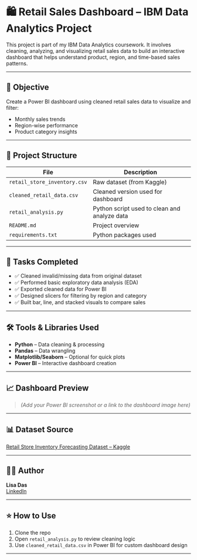 # 🛍️ Retail Sales Dashboard – IBM Data Analytics Project

This project is part of my IBM Data Analytics coursework. It involves cleaning, analyzing, and visualizing retail sales data to build an interactive dashboard that helps understand product, region, and time-based sales patterns.

---

## 📌 Objective

Create a Power BI dashboard using cleaned retail sales data to visualize and filter:
- Monthly sales trends
- Region-wise performance
- Product category insights

---

## 📁 Project Structure

| File | Description |
|------|-------------|
| `retail_store_inventory.csv` | Raw dataset (from Kaggle) |
| `cleaned_retail_data.csv` | Cleaned version used for dashboard |
| `retail_analysis.py` | Python script used to clean and analyze data |
| `README.md` | Project overview |
| `requirements.txt` | Python packages used |

---

## 🧪 Tasks Completed

- ✅ Cleaned invalid/missing data from original dataset
- ✅ Performed basic exploratory data analysis (EDA)
- ✅ Exported cleaned data for Power BI
- ✅ Designed slicers for filtering by region and category
- ✅ Built bar, line, and stacked visuals to compare sales

---

## 🛠️ Tools & Libraries Used

- **Python** – Data cleaning & processing
- **Pandas** – Data wrangling
- **Matplotlib/Seaborn** – Optional for quick plots
- **Power BI** – Interactive dashboard creation

---

## 📈 Dashboard Preview

> *(Add your Power BI screenshot or a link to the dashboard image here)*

---

## 📊 Dataset Source

[Retail Store Inventory Forecasting Dataset – Kaggle](https://www.kaggle.com/datasets/anirudhchauhan/retail-store-inventory-forecasting-dataset)

---

## 🙋‍♀️ Author

**Lisa Das**  
[LinkedIn](https://www.linkedin.com/in/lisa-das-9aab0a244)

---

## ⭐ How to Use

1. Clone the repo
2. Open `retail_analysis.py` to review cleaning logic
3. Use `cleaned_retail_data.csv` in Power BI for custom dashboard design

---

